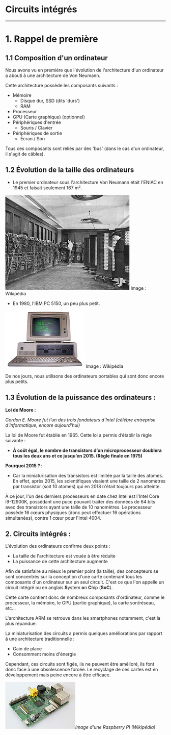 # Circuits intégrés

------

# 1. Rappel de première

## 1.1 Composition d'un ordinateur

Nous avons vu en première que l'évolution de l'architecture d'un ordinateur a abouti à une architecture de Von Neumann.

Cette architecture possède les composants suivants :

- Mémoire
  - Disque dur, SSD (dits 'durs')
  - RAM
- Processeur
- GPU (Carte graphique) (optionnel)
- Périphériques d'entrée
  - Souris / Clavier
- Périphériques de sortie
  - Écran / Son

Tous ces composants sont reliés par des 'bus' (dans le cas d'un ordinateur, il s'agit de câbles).

## 1.2 Évolution de la taille des ordinateurs

- Le premier ordinateur sous l'architecture Von Neumann était l'ENIAC en 1945 et faisait seulement 167 m².

![ENIAC](../Images/Eniac.jpg) Image : Wikipédia

- En 1980, l'IBM PC 5150, un peu plus petit.

 ![IBM PC 5150](../Images/IBMPC5150.jpg) Image : Wikipédia

De nos jours, nous utilisons des ordinateurs portables qui sont donc encore plus petits.

## 1.3 Évolution de la puissance des ordinateurs :

**Loi de Moore :**

*Gordon E. Moore fut l’un des trois fondateurs d'Intel (célèbre entreprise d'informatique, encore aujourd’hui)*

La loi de Moore fut établie en 1965. Cette loi a permis d’établir la règle suivante :

- **À coût égal, le nombre de transistors d’un microprocesseur doublera tous les deux ans et ce jusqu’en 2015. (Règle finale en 1975)**

**Pourquoi 2015 ? :**

- Car la miniaturisation des transistors est limitée par la taille des atomes. En effet, après 2015, les scientifiques visaient une taille de 2 nanomètres par transistor (soit 10 atomes) qui en 2018 n'était toujours pas atteinte.

À ce jour, l'un des derniers processeurs en date chez Intel est l'Intel Core i9-12900K, possédant une puce pouvant traiter des données de 64 bits avec des transistors ayant une taille de 10 nanomètres. Le processeur possède 16 cœurs physiques (donc peut effectuer 16 opérations simultanées), contre 1 cœur pour l'Intel 4004.

## 2. Circuits intégrés :

L'évolution des ordinateurs confirme deux points :

- La taille de l'architecture est vouée à être réduite
- La puissance de cette architecture augmente

Afin de satisfaire au mieux le premier point (la taille), des concepteurs se sont concentrés sur la conception d'une carte contenant tous les composants d'un ordinateur sur un seul circuit. C'est ce que l'on appelle un circuit intégré ou en anglais **S**ystem **o**n **C**hip (**SoC**).

Cette carte contient donc de nombreux composants d'ordinateur, comme le processeur, la mémoire, le GPU (partie graphique), la carte son/réseau, etc...

L'architecture ARM se retrouve dans les smartphones notamment, c'est la plus répandue.

La miniaturisation des circuits a permis quelques améliorations par rapport à une architecture traditionnelle :

- Gain de place
- Consomment moins d'énergie

Cependant, ces circuits sont figés, ils ne peuvent être amélioré, ils font donc face à une obsolescence forcée. Le recyclage de ces cartes est en développement mais peine encore à être efficace.

![image-20220802110716929](../Images/raspberryPI.png)*Image d'une Raspberry PI (Wikipédia)*

